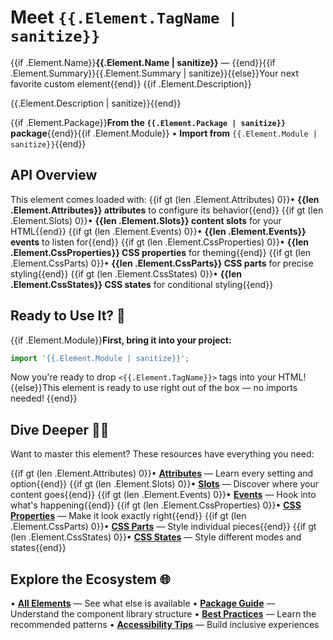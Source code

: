 # Meet `{{.Element.TagName | sanitize}}`

{{if .Element.Name}}**{{.Element.Name | sanitize}}** — {{end}}{{if .Element.Summary}}{{.Element.Summary | sanitize}}{{else}}Your next favorite custom element{{end}}
{{if .Element.Description}}

{{.Element.Description | sanitize}}{{end}}

{{if .Element.Package}}**From the `{{.Element.Package | sanitize}}` package**{{end}}{{if .Element.Module}} • **Import from** `{{.Element.Module | sanitize}}`{{end}}

## API Overview

This element comes loaded with:
{{if gt (len .Element.Attributes) 0}}• **{{len .Element.Attributes}} attributes** to configure its behavior{{end}}
{{if gt (len .Element.Slots) 0}}• **{{len .Element.Slots}} content slots** for your HTML{{end}}
{{if gt (len .Element.Events) 0}}• **{{len .Element.Events}} events** to listen for{{end}}
{{if gt (len .Element.CssProperties) 0}}• **{{len .Element.CssProperties}} CSS properties** for theming{{end}}
{{if gt (len .Element.CssParts) 0}}• **{{len .Element.CssParts}} CSS parts** for precise styling{{end}}
{{if gt (len .Element.CssStates) 0}}• **{{len .Element.CssStates}} CSS states** for conditional styling{{end}}

## Ready to Use It? 🚀

{{if .Element.Module}}**First, bring it into your project:**
```javascript
import '{{.Element.Module | sanitize}}';
```

Now you're ready to drop `<{{.Element.TagName}}>` tags into your HTML!
{{else}}This element is ready to use right out of the box — no imports needed!
{{end}}

## Dive Deeper 🏊‍♀️

Want to master this element? These resources have everything you need:

{{if gt (len .Element.Attributes) 0}}• **[Attributes](cem://element/{{.Element.TagName}}/attributes)** — Learn every setting and option{{end}}
{{if gt (len .Element.Slots) 0}}• **[Slots](cem://element/{{.Element.TagName}}/slots)** — Discover where your content goes{{end}}
{{if gt (len .Element.Events) 0}}• **[Events](cem://element/{{.Element.TagName}}/events)** — Hook into what's happening{{end}}
{{if gt (len .Element.CssProperties) 0}}• **[CSS Properties](cem://element/{{.Element.TagName}}/css/custom-properties)** — Make it look exactly right{{end}}
{{if gt (len .Element.CssParts) 0}}• **[CSS Parts](cem://element/{{.Element.TagName}}/css/parts)** — Style individual pieces{{end}}
{{if gt (len .Element.CssStates) 0}}• **[CSS States](cem://element/{{.Element.TagName}}/css/states)** — Style different modes and states{{end}}

## Explore the Ecosystem 🌐

• **[All Elements](cem://elements)** — See what else is available
• **[Package Guide](cem://packages)** — Understand the component library structure
• **[Best Practices](cem://guidelines)** — Learn the recommended patterns
• **[Accessibility Tips](cem://accessibility)** — Build inclusive experiences